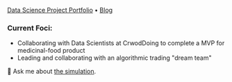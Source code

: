 [Data Science Project Portfolio](https://github.com/tianbo137/My_Data_Projects) • [Blog](https://tianbo137.github.io/)   

### Current Foci:
- Collaborating with Data Scientists at CrwodDoing to complete a MVP for medicinal-food product
- Leading and collaborating with an algorithmic trading "dream team" 

💬 Ask me about [the simulation](https://youtu.be/ZFID_rgzE_Y).
